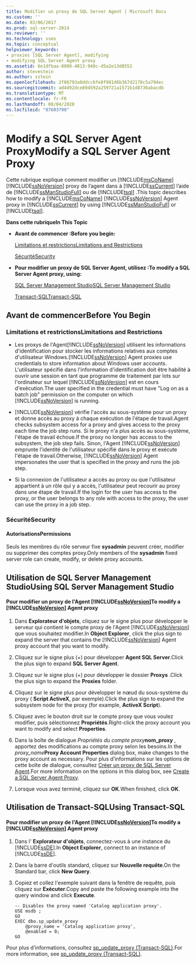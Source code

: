 ```yaml
---
title: Modifier un proxy de SQL Server Agent | Microsoft Docs
ms.custom: ''
ms.date: 03/06/2017
ms.prod: sql-server-2014
ms.reviewer: ''
ms.technology: ssms
ms.topic: conceptual
helpviewer_keywords:
- proxies [SQL Server Agent], modifying
- modifying SQL Server Agent proxy
ms.assetid: 6e1dfbaa-8089-4813-940c-d5a2e13d8552
author: stevestein
ms.author: sstein
ms.openlocfilehash: 2f86793a8ddcc6fe8f981d6b367d2178c5a794ec
ms.sourcegitcommit: ad4d92dce894592a259721a1571b1d8736abacdb
ms.translationtype: MT
ms.contentlocale: fr-FR
ms.lasthandoff: 08/04/2020
ms.locfileid: "87603790"
---
```

# <a name="modify-a-sql-server-agent-proxy"></a><span data-ttu-id="af2b2-102">Modify a SQL Server Agent Proxy</span><span class="sxs-lookup"><span data-stu-id="af2b2-102">Modify a SQL Server Agent Proxy</span></span>
  <span data-ttu-id="af2b2-103">Cette rubrique explique comment modifier un [!INCLUDE[msCoName](../../includes/msconame-md.md)] [!INCLUDE[ssNoVersion](../../includes/ssnoversion-md.md)] proxy de l’agent dans à [!INCLUDE[ssCurrent](../../includes/sscurrent-md.md)] l’aide de [!INCLUDE[ssManStudioFull](../../includes/ssmanstudiofull-md.md)] ou de [!INCLUDE[tsql](../../includes/tsql-md.md)] .</span><span class="sxs-lookup"><span data-stu-id="af2b2-103">This topic describes how to modify a [!INCLUDE[msCoName](../../includes/msconame-md.md)] [!INCLUDE[ssNoVersion](../../includes/ssnoversion-md.md)] Agent proxy in [!INCLUDE[ssCurrent](../../includes/sscurrent-md.md)] by using [!INCLUDE[ssManStudioFull](../../includes/ssmanstudiofull-md.md)] or [!INCLUDE[tsql](../../includes/tsql-md.md)].</span></span>  
  
 <span data-ttu-id="af2b2-104">**Dans cette rubrique**</span><span class="sxs-lookup"><span data-stu-id="af2b2-104">**In This Topic**</span></span>  
  
-   <span data-ttu-id="af2b2-105">**Avant de commencer :**</span><span class="sxs-lookup"><span data-stu-id="af2b2-105">**Before you begin:**</span></span>  
  
     [<span data-ttu-id="af2b2-106">Limitations et restrictions</span><span class="sxs-lookup"><span data-stu-id="af2b2-106">Limitations and Restrictions</span></span>](#Restrictions)  
  
     [<span data-ttu-id="af2b2-107">Sécurité</span><span class="sxs-lookup"><span data-stu-id="af2b2-107">Security</span></span>](#Security)  
  
-   <span data-ttu-id="af2b2-108">**Pour modifier un proxy de SQL Server Agent, utilisez :**</span><span class="sxs-lookup"><span data-stu-id="af2b2-108">**To modify a SQL Server Agent proxy, using:**</span></span>  
  
     [<span data-ttu-id="af2b2-109">SQL Server Management Studio</span><span class="sxs-lookup"><span data-stu-id="af2b2-109">SQL Server Management Studio</span></span>](#SSMSProcedure)  
  
     [<span data-ttu-id="af2b2-110">Transact-SQL</span><span class="sxs-lookup"><span data-stu-id="af2b2-110">Transact-SQL</span></span>](#TsqlProcedure)  
  
##  <a name="before-you-begin"></a><a name="BeforeYouBegin"></a> <span data-ttu-id="af2b2-111">Avant de commencer</span><span class="sxs-lookup"><span data-stu-id="af2b2-111">Before You Begin</span></span>  
  
###  <a name="limitations-and-restrictions"></a><a name="Restrictions"></a> <span data-ttu-id="af2b2-112">Limitations et restrictions</span><span class="sxs-lookup"><span data-stu-id="af2b2-112">Limitations and Restrictions</span></span>  
  
-   <span data-ttu-id="af2b2-113">Les proxys de l'Agent[!INCLUDE[ssNoVersion](../../includes/ssnoversion-md.md)] utilisent les informations d'identification pour stocker les informations relatives aux comptes d'utilisateur Windows.</span><span class="sxs-lookup"><span data-stu-id="af2b2-113">[!INCLUDE[ssNoVersion](../../includes/ssnoversion-md.md)] Agent proxies use credentials to store information about Windows user accounts.</span></span> <span data-ttu-id="af2b2-114">L'utilisateur spécifié dans l'information d'identification doit être habilité à ouvrir une session en tant que programme de traitement par lots sur l'ordinateur sur lequel [!INCLUDE[ssNoVersion](../../includes/ssnoversion-md.md)] est en cours d'exécution.</span><span class="sxs-lookup"><span data-stu-id="af2b2-114">The user specified in the credential must have "Log on as a batch job" permission on the computer on which [!INCLUDE[ssNoVersion](../../includes/ssnoversion-md.md)] is running.</span></span>  
  
-   [!INCLUDE[ssNoVersion](../../includes/ssnoversion-md.md)] <span data-ttu-id="af2b2-115">vérifie l'accès au sous-système pour un proxy et donne accès au proxy à chaque exécution de l'étape de travail.</span><span class="sxs-lookup"><span data-stu-id="af2b2-115">Agent checks subsystem access for a proxy and gives access to the proxy each time the job step runs.</span></span> <span data-ttu-id="af2b2-116">Si le proxy n'a plus accès au sous-système, l'étape de travail échoue.</span><span class="sxs-lookup"><span data-stu-id="af2b2-116">If the proxy no longer has access to the subsystem, the job step fails.</span></span> <span data-ttu-id="af2b2-117">Sinon, l'Agent [!INCLUDE[ssNoVersion](../../includes/ssnoversion-md.md)] emprunte l'identité de l'utilisateur spécifié dans le proxy et exécute l'étape de travail.</span><span class="sxs-lookup"><span data-stu-id="af2b2-117">Otherwise, [!INCLUDE[ssNoVersion](../../includes/ssnoversion-md.md)] Agent impersonates the user that is specified in the proxy and runs the job step.</span></span>  
  
-   <span data-ttu-id="af2b2-118">Si la connexion de l'utilisateur a accès au proxy ou que l'utilisateur appartient à un rôle qui y a accès, l'utilisateur peut recourir au proxy dans une étape de travail.</span><span class="sxs-lookup"><span data-stu-id="af2b2-118">If the login for the user has access to the proxy, or the user belongs to any role with access to the proxy, the user can use the proxy in a job step.</span></span>  
  
###  <a name="security"></a><a name="Security"></a> <span data-ttu-id="af2b2-119">Sécurité</span><span class="sxs-lookup"><span data-stu-id="af2b2-119">Security</span></span>  
  
####  <a name="permissions"></a><a name="Permissions"></a> <span data-ttu-id="af2b2-120">Autorisations</span><span class="sxs-lookup"><span data-stu-id="af2b2-120">Permissions</span></span>  
 <span data-ttu-id="af2b2-121">Seuls les membres du rôle serveur fixe **sysadmin** peuvent créer, modifier ou supprimer des comptes proxy.</span><span class="sxs-lookup"><span data-stu-id="af2b2-121">Only members of the **sysadmin** fixed server role can create, modify, or delete proxy accounts.</span></span>  
  
##  <a name="using-sql-server-management-studio"></a><a name="SSMSProcedure"></a> <span data-ttu-id="af2b2-122">Utilisation de SQL Server Management Studio</span><span class="sxs-lookup"><span data-stu-id="af2b2-122">Using SQL Server Management Studio</span></span>  
  
#### <a name="to-modify-a-ssnoversion-agent-proxy"></a><span data-ttu-id="af2b2-123">Pour modifier un proxy de l'Agent [!INCLUDE[ssNoVersion](../../includes/ssnoversion-md.md)]</span><span class="sxs-lookup"><span data-stu-id="af2b2-123">To modify a [!INCLUDE[ssNoVersion](../../includes/ssnoversion-md.md)] Agent proxy</span></span>  
  
1.  <span data-ttu-id="af2b2-124">Dans **Explorateur d'objets**, cliquez sur le signe plus pour développer le serveur qui contient le compte proxy de l'Agent [!INCLUDE[ssNoVersion](../../includes/ssnoversion-md.md)] que vous souhaitez modifier.</span><span class="sxs-lookup"><span data-stu-id="af2b2-124">In **Object Explorer**, click the plus sign to expand the server that contains the [!INCLUDE[ssNoVersion](../../includes/ssnoversion-md.md)] Agent proxy account that you want to modify.</span></span>  
  
2.  <span data-ttu-id="af2b2-125">Cliquez sur le signe plus (+) pour développer **Agent SQL Server**.</span><span class="sxs-lookup"><span data-stu-id="af2b2-125">Click the plus sign to expand **SQL Server Agent**.</span></span>  
  
3.  <span data-ttu-id="af2b2-126">Cliquez sur le signe plus (+) pour développer le dossier **Proxys** .</span><span class="sxs-lookup"><span data-stu-id="af2b2-126">Click the plus sign to expand the **Proxies** folder.</span></span>  
  
4.  <span data-ttu-id="af2b2-127">Cliquez sur le signe plus pour développer le nœud du sous-système du proxy ( **Script ActiveX**, par exemple).</span><span class="sxs-lookup"><span data-stu-id="af2b2-127">Click the plus sign to expand the subsystem node for the proxy (for example, **ActiveX Script**).</span></span>  
  
5.  <span data-ttu-id="af2b2-128">Cliquez avec le bouton droit sur le compte proxy que vous voulez modifier, puis sélectionnez **Propriétés**.</span><span class="sxs-lookup"><span data-stu-id="af2b2-128">Right-click the proxy account you want to modify and select **Properties**.</span></span>  
  
6.  <span data-ttu-id="af2b2-129">Dans la boîte de dialogue _Propriétés du compte proxy_**nom_proxy** , apportez des modifications au compte proxy selon les besoins.</span><span class="sxs-lookup"><span data-stu-id="af2b2-129">In the _proxy_name_**Proxy Account Properties** dialog box, make changes to the proxy account as necessary.</span></span> <span data-ttu-id="af2b2-130">Pour plus d’informations sur les options de cette boîte de dialogue, consultez [Créer un proxy de SQL Server Agent](create-a-sql-server-agent-proxy.md).</span><span class="sxs-lookup"><span data-stu-id="af2b2-130">For more information on the options in this dialog box, see [Create a SQL Server Agent Proxy](create-a-sql-server-agent-proxy.md).</span></span>  
  
7.  <span data-ttu-id="af2b2-131">Lorsque vous avez terminé, cliquez sur **OK**.</span><span class="sxs-lookup"><span data-stu-id="af2b2-131">When finished, click **OK**.</span></span>  
  
##  <a name="using-transact-sql"></a><a name="TsqlProcedure"></a> <span data-ttu-id="af2b2-132">Utilisation de Transact-SQL</span><span class="sxs-lookup"><span data-stu-id="af2b2-132">Using Transact-SQL</span></span>  
  
#### <a name="to-modify-a-ssnoversion-agent-proxy"></a><span data-ttu-id="af2b2-133">Pour modifier un proxy de l'Agent [!INCLUDE[ssNoVersion](../../includes/ssnoversion-md.md)]</span><span class="sxs-lookup"><span data-stu-id="af2b2-133">To modify a [!INCLUDE[ssNoVersion](../../includes/ssnoversion-md.md)] Agent proxy</span></span>  
  
1.  <span data-ttu-id="af2b2-134">Dans l' **Explorateur d'objets**, connectez-vous à une instance du [!INCLUDE[ssDE](../../includes/ssde-md.md)].</span><span class="sxs-lookup"><span data-stu-id="af2b2-134">In **Object Explorer**, connect to an instance of [!INCLUDE[ssDE](../../includes/ssde-md.md)].</span></span>  
  
2.  <span data-ttu-id="af2b2-135">Dans la barre d'outils standard, cliquez sur **Nouvelle requête**.</span><span class="sxs-lookup"><span data-stu-id="af2b2-135">On the Standard bar, click **New Query**.</span></span>  
  
3.  <span data-ttu-id="af2b2-136">Copiez et collez l'exemple suivant dans la fenêtre de requête, puis cliquez sur **Exécuter**.</span><span class="sxs-lookup"><span data-stu-id="af2b2-136">Copy and paste the following example into the query window and click **Execute**.</span></span>  
  
    ```  
    -- Disables the proxy named 'Catalog application proxy'.  
    USE msdb ;  
    GO  
    EXEC dbo.sp_update_proxy  
        @proxy_name = 'Catalog application proxy',  
        @enabled = 0;  
    GO  
    ```  
  
 <span data-ttu-id="af2b2-137">Pour plus d’informations, consultez [sp_update_proxy &#40;Transact-SQL&#41;](/sql/relational-databases/system-stored-procedures/sp-update-proxy-transact-sql).</span><span class="sxs-lookup"><span data-stu-id="af2b2-137">For more information, see [sp_update_proxy &#40;Transact-SQL&#41;](/sql/relational-databases/system-stored-procedures/sp-update-proxy-transact-sql).</span></span>  
  
  
